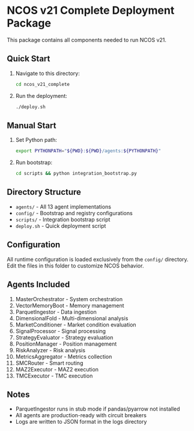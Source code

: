 # NCOS v21 Complete Deployment Package

This package contains all components needed to run NCOS v21.

## Quick Start

1. Navigate to this directory:
   ```bash
   cd ncos_v21_complete
   ```

2. Run the deployment:
   ```bash
   ./deploy.sh
   ```

## Manual Start

1. Set Python path:
   ```bash
   export PYTHONPATH="${PWD}:${PWD}/agents:${PYTHONPATH}"
   ```

2. Run bootstrap:
   ```bash
   cd scripts && python integration_bootstrap.py
   ```

## Directory Structure

- `agents/` - All 13 agent implementations
- `config/` - Bootstrap and registry configurations
- `scripts/` - Integration bootstrap script
- `deploy.sh` - Quick deployment script

## Configuration

All runtime configuration is loaded exclusively from the `config/` directory.
Edit the files in this folder to customize NCOS behavior.

## Agents Included

1. MasterOrchestrator - System orchestration
2. VectorMemoryBoot - Memory management
3. ParquetIngestor - Data ingestion
4. DimensionalFold - Multi-dimensional analysis
5. MarketConditioner - Market condition evaluation
6. SignalProcessor - Signal processing
7. StrategyEvaluator - Strategy evaluation
8. PositionManager - Position management
9. RiskAnalyzer - Risk analysis
10. MetricsAggregator - Metrics collection
11. SMCRouter - Smart routing
12. MAZ2Executor - MAZ2 execution
13. TMCExecutor - TMC execution

## Notes

- ParquetIngestor runs in stub mode if pandas/pyarrow not installed
- All agents are production-ready with circuit breakers
- Logs are written to JSON format in the logs directory
